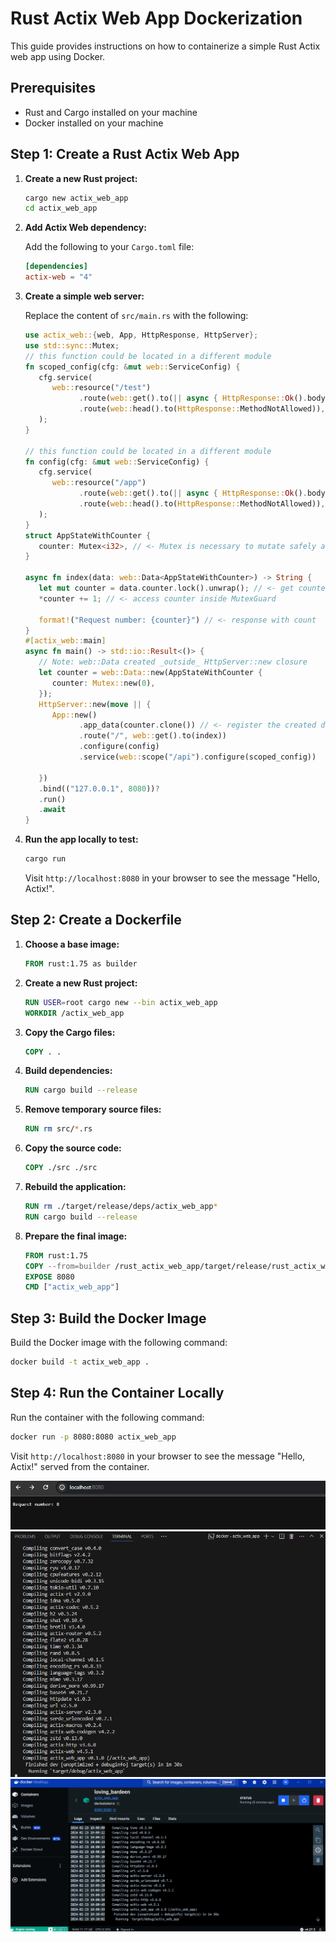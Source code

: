 
# Rust Actix Web App Dockerization

This guide provides instructions on how to containerize a simple Rust Actix web app using Docker.

## Prerequisites

- Rust and Cargo installed on your machine
- Docker installed on your machine

## Step 1: Create a Rust Actix Web App

1. **Create a new Rust project:**

   ```bash
   cargo new actix_web_app
   cd actix_web_app
   ```

2. **Add Actix Web dependency:**

   Add the following to your `Cargo.toml` file:

   ```toml
   [dependencies]
   actix-web = "4"
   ```

3. **Create a simple web server:**

   Replace the content of `src/main.rs` with the following:

   ```rust
   use actix_web::{web, App, HttpResponse, HttpServer};
   use std::sync::Mutex;
   // this function could be located in a different module
   fn scoped_config(cfg: &mut web::ServiceConfig) {
      cfg.service(
         web::resource("/test")
               .route(web::get().to(|| async { HttpResponse::Ok().body("test") }))
               .route(web::head().to(HttpResponse::MethodNotAllowed)),
      );
   }

   // this function could be located in a different module
   fn config(cfg: &mut web::ServiceConfig) {
      cfg.service(
         web::resource("/app")
               .route(web::get().to(|| async { HttpResponse::Ok().body("app") }))
               .route(web::head().to(HttpResponse::MethodNotAllowed)),
      );
   }
   struct AppStateWithCounter {
      counter: Mutex<i32>, // <- Mutex is necessary to mutate safely across threads
   }

   async fn index(data: web::Data<AppStateWithCounter>) -> String {
      let mut counter = data.counter.lock().unwrap(); // <- get counter's MutexGuard
      *counter += 1; // <- access counter inside MutexGuard

      format!("Request number: {counter}") // <- response with count
   }
   #[actix_web::main]
   async fn main() -> std::io::Result<()> {
      // Note: web::Data created _outside_ HttpServer::new closure
      let counter = web::Data::new(AppStateWithCounter {
         counter: Mutex::new(0),
      });
      HttpServer::new(move || {
         App::new()
               .app_data(counter.clone()) // <- register the created data
               .route("/", web::get().to(index))
               .configure(config)
               .service(web::scope("/api").configure(scoped_config))
               
      })
      .bind(("127.0.0.1", 8080))?
      .run()
      .await
   }
   ```

4. **Run the app locally to test:**

   ```bash
   cargo run
   ```

   Visit `http://localhost:8080` in your browser to see the message "Hello, Actix!".

## Step 2: Create a Dockerfile

1. **Choose a base image:**

   ```Dockerfile
   FROM rust:1.75 as builder
   ```

2. **Create a new Rust project:**

   ```Dockerfile
   RUN USER=root cargo new --bin actix_web_app
   WORKDIR /actix_web_app
   ```

3. **Copy the Cargo files:**

   ```Dockerfile
   COPY . .
   ```

4. **Build dependencies:**

   ```Dockerfile
   RUN cargo build --release
   ```

5. **Remove temporary source files:**

   ```Dockerfile
   RUN rm src/*.rs
   ```

6. **Copy the source code:**

   ```Dockerfile
   COPY ./src ./src
   ```

7. **Rebuild the application:**

   ```Dockerfile
   RUN rm ./target/release/deps/actix_web_app*
   RUN cargo build --release
   ```

8. **Prepare the final image:**

   ```Dockerfile
   FROM rust:1.75
   COPY --from=builder /rust_actix_web_app/target/release/rust_actix_web_app /usr/local/bin/rust_actix_web_app
   EXPOSE 8080
   CMD ["actix_web_app"]
   ```

## Step 3: Build the Docker Image

Build the Docker image with the following command:

```bash
docker build -t actix_web_app .
```

## Step 4: Run the Container Locally

Run the container with the following command:

```bash
docker run -p 8080:8080 actix_web_app
```

Visit `http://localhost:8080` in your browser to see the message "Hello, Actix!" served from the container.

![Image Description](./images/Screenshot%202024-02-23%20191341.png)
![Image Description](./images/Screenshot%202024-02-23%20191033.png)
![Image Description](./images/Screenshot%202024-02-23%20191736.png)